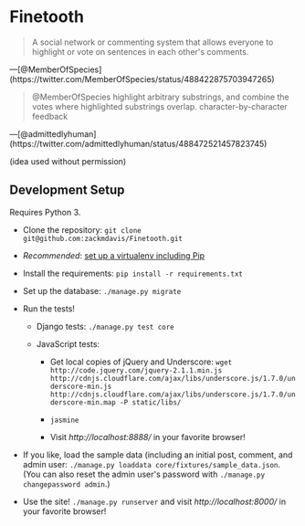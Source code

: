 # Finetooth

<blockquote>
A social network or commenting system that allows everyone to
highlight or vote on sentences in each other's comments.
</blockquote>
&mdash;[@MemberOfSpecies](https://twitter.com/MemberOfSpecies/status/488422875703947265)

<blockquote>
@MemberOfSpecies highlight arbitrary substrings, and combine the votes
where highlighted substrings overlap. character-by-character feedback
</blockquote>
&mdash;[@admittedlyhuman](https://twitter.com/admittedlyhuman/status/488472521457823745)

(idea used without permission)

## Development Setup

Requires Python 3.

* Clone the repository: `git clone git@github.com:zackmdavis/Finetooth.git`

* *Recommended*: [set up a virtualenv including Pip](https://docs.python.org/3/library/venv.html#an-example-of-extending-envbuilder)

* Install the requirements: `pip install -r requirements.txt`

* Set up the database: `./manage.py migrate`

* Run the tests!

  * Django tests: `./manage.py test core`

  * JavaScript tests:

    - Get local copies of jQuery and Underscore: `wget http://code.jquery.com/jquery-2.1.1.min.js http://cdnjs.cloudflare.com/ajax/libs/underscore.js/1.7.0/underscore-min.js http://cdnjs.cloudflare.com/ajax/libs/underscore.js/1.7.0/underscore-min.map -P static/libs/`

    - `jasmine`

    - Visit *http://localhost:8888/* in your favorite browser!

* If you like, load the sample data (including an initial post, comment, and admin user: `./manage.py loaddata core/fixtures/sample_data.json`. (You can also reset the admin user's password with `./manage.py changepassword admin`.)

* Use the site! `./manage.py runserver` and visit *http://localhost:8000/* in your favorite browser!


